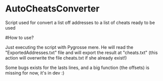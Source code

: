 # AutoCheatsConverter
Script used for convert a list off addresses to a list of cheats ready to be used

#How to use?

Just executing the script with Pygrosse mere.
He will read the "ExportedAddresses.txt" file and will export the result at "cheats.txt" (this action will overwrite the file cheats.txt if she already exist!)


Some bugs exists for the lasts lines, and a big function (the offsets) is missing for now, it's in dev :)
